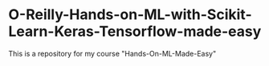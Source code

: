 # O-Reilly-Hands-on-ML-with-Scikit-Learn-Keras-Tensorflow-made-easy
This is a repository for my course "Hands-On-ML-Made-Easy"
